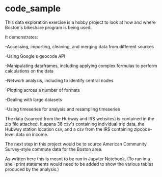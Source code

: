 # code_sample

This data exploration exercise is a hobby project to look at how and where Boston's bikeshare program is being used.

It demonstrates:

  -Accessing, importing, cleaning, and merging data from different sources

  -Using Google's geocode API

  -Manipulating dataframes, including applying complex formulas to perform calculations on the data

  -Network analysis, including to identify central nodes

  -Plotting across a number of formats

  -Dealing with large datasets

  -Using timeseries for analysis and resampling timeseries

The data (sourced from the Hubway and IRS websites) is contained in the zip file attached. It spans 38 csv's containing individual trip data, the Hubway station location csv, and a csv from the IRS containing zipcode-level data on income.

The next step in this project would be to source American Community Survey-style commute data for the Boston area.

As written here this is meant to be run in Jupyter Notebook. (To run in a shell print statements would need to be added to show the various tables produced by the analysis.)
